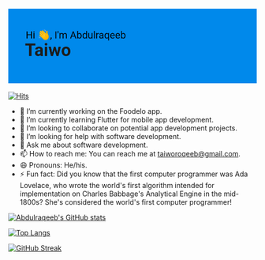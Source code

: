 ![](/header.png)

[![Hits](https://hits.seeyoufarm.com/api/count/incr/badge.svg?url=https%3A%2F%2Fgithub.com%2Ftaiworoqeeb%2Fhit-counter&count_bg=%2379C83D&title_bg=%23555555&icon=&icon_color=%23E7E7E7&title=hits&edge_flat=false)](https://hits.seeyoufarm.com)

- 🔭 I’m currently working on the Foodelo app.
- 🌱 I’m currently learning Flutter for mobile app development.
- 👯 I’m looking to collaborate on potential app development projects.
- 🤔 I’m looking for help with software development.
- 💬 Ask me about software development.
- 📫 How to reach me: You can reach me at taiworoqeeb@gmail.com.
- 😄 Pronouns: He/his.
- ⚡ Fun fact: Did you know that the first computer programmer was Ada Lovelace, who wrote the world's first algorithm intended for implementation on Charles Babbage's Analytical Engine in the mid-1800s? She's considered the world's first computer programmer!

[![Abdulraqeeb's GitHub stats](https://github-readme-stats.vercel.app/api?username=taiworoqeeb&count_private=true&show_icons=true&theme=radical)](https://github.com/taiworoqeeb/github-readme-stats)


[![Top Langs](https://github-readme-stats.vercel.app/api/top-langs/?username=taiworoqeeb&layout=compact&count_private=true&show_icons=true&theme=radical)](https://github.com/taiworoqeeb/github-readme-stats)

[![GitHub Streak](https://github-readme-streak-stats.herokuapp.com?user=taiworoqeeb&theme=radical)](https://git.io/streak-stats)

<!--
**taiworoqeeb/taiworoqeeb** is a ✨ _special_ ✨ repository because its `README.md` (this file) appears on your GitHub profile.

Here are some ideas to get you started:

- 🔭 I’m currently working on ...
- 🌱 I’m currently learning ...
- 👯 I’m looking to collaborate on ...
- 🤔 I’m looking for help with ...
- 💬 Ask me about ...
- 📫 How to reach me: ...
- 😄 Pronouns: ...
- ⚡ Fun fact: ...
-->

